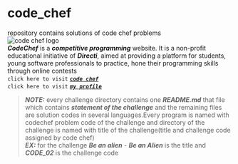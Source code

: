 # code_chef
repository contains solutions of code chef problems \
![code chef logo](https://upload.wikimedia.org/wikipedia/en/7/72/CodeChef_logo.png)\
***CodeChef*** is a ***competitive programming*** website. It is a non-profit educational initiative of ***Directi***, aimed at providing a platform for students, young software professionals to practice, hone their programming skills through online contests\
`click here to visit` ***[`code chef`](https://www.codechef.com/)***\
`click here to visit` ***[`my profile`](https://www.codechef.com/users/jayatejareddy)***
> ***NOTE:*** every challenge directory contains one ***README.md*** that file which contains ***statement of the challenge*** and the 
> remaining files are solution codes in several languages.Every program is named with codechef problem code of the challenge and directory of the challenge is named with title of the challenge(title and challenge code assigned by code chef)\
> ***EX:*** for the challenge ***Be an alien*** - ***Be an Alien*** is the title and ***CODE_02*** is the challenge code
